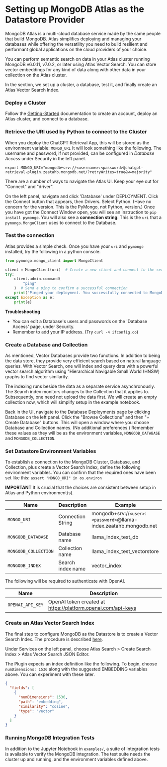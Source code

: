 # Setting up MongoDB Atlas as the Datastore Provider

MongoDB Atlas is a multi-cloud database service made by the same people that build MongoDB.
Atlas simplifies deploying and managing your databases while offering the versatility you need
to build resilient and performant global applications on the cloud providers of your choice.

You can perform semantic search on data in your Atlas cluster running MongoDB v6.0.11, v7.0.2,
or later using Atlas Vector Search. You can store vector embeddings for any kind of data along
with other data in your collection on the Atlas cluster.

In the section, we set up a cluster, a database, test it, and finally create an Atlas Vector Search Index.

### Deploy a Cluster

Follow the [Getting-Started](https://www.mongodb.com/basics/mongodb-atlas-tutorial) documentation
to create an account, deploy an Atlas cluster, and connect to a database.

### Retrieve the URI used by Python to connect to the Cluster

When you deploy the ChatGPT Retrieval App, this will be stored as the environment variable: `MONGO_URI`
It will look something like the following. The username and password, if not provided,
can be configured in _Database Access_ under Security in the left panel.

```
export MONGO_URI="mongodb+srv://<username>:<password>@chatgpt-retrieval-plugin.zeatahb.mongodb.net/?retryWrites=true&w=majority"
```

There are a number of ways to navigate the Atlas UI. Keep your eye out for "Connect" and "driver".

On the left panel, navigate and click 'Database' under DEPLOYMENT.
Click the Connect button that appears, then Drivers. Select Python.
(Have no concern for the version. This is the PyMongo, not Python, version.)
Once you have got the Connect Window open, you will see an instruction to `pip install pymongo`.
You will also see a **connection string**.
This is the `uri` that a `pymongo.MongoClient` uses to connect to the Database.

### Test the connection

Atlas provides a simple check. Once you have your `uri` and `pymongo` installed,
try the following in a python console.

```python
from pymongo.mongo_client import MongoClient

client = MongoClient(uri)  # Create a new client and connect to the server
try:
    client.admin.command(
        "ping"
    )  # Send a ping to confirm a successful connection
    print("Pinged your deployment. You successfully connected to MongoDB!")
except Exception as e:
    print(e)
```

**Troubleshooting**

- You can edit a Database's users and passwords on the 'Database Access' page, under Security.
- Remember to add your IP address. (Try `curl -4 ifconfig.co`)

### Create a Database and Collection

As mentioned, Vector Databases provide two functions. In addition to being the data store,
they provide very efficient search based on natural language queries.
With Vector Search, one will index and query data with a powerful vector search algorithm
using "Hierarchical Navigable Small World (HNSW) graphs to find vector similarity.

The indexing runs beside the data as a separate service asynchronously.
The Search index monitors changes to the Collection that it applies to.
Subsequently, one need not upload the data first.
We will create an empty collection now, which will simplify setup in the example notebook.

Back in the UI, navigate to the Database Deployments page by clicking Database on the left panel.
Click the "Browse Collections" and then "+ Create Database" buttons.
This will open a window where you choose Database and Collection names. (No additional preferences.)
Remember these values as they will be as the environment variables,
`MONGODB_DATABASE` and `MONGODB_COLLECTION`.

### Set Datastore Environment Variables

To establish a connection to the MongoDB Cluster, Database, and Collection, plus create a Vector Search Index,
define the following environment variables.
You can confirm that the required ones have been set like this: `assert "MONGO_URI" in os.environ`

**IMPORTANT** It is crucial that the choices are consistent between setup in Atlas and Python environment(s).

| Name                 | Description       | Example                                                             |
| -------------------- | ----------------- | ------------------------------------------------------------------- |
| `MONGO_URI`          | Connection String | mongodb+srv://`<user>`:`<password>`@llama-index.zeatahb.mongodb.net |
| `MONGODB_DATABASE`   | Database name     | llama_index_test_db                                                 |
| `MONGODB_COLLECTION` | Collection name   | llama_index_test_vectorstore                                        |
| `MONGODB_INDEX`      | Search index name | vector_index                                                        |

The following will be required to authenticate with OpenAI.

| Name             | Description                                                  |
| ---------------- | ------------------------------------------------------------ |
| `OPENAI_API_KEY` | OpenAI token created at https://platform.openai.com/api-keys |

### Create an Atlas Vector Search Index

The final step to configure MongoDB as the Datastore is to create a Vector Search Index.
The procedure is described [here](https://www.mongodb.com/docs/atlas/atlas-vector-search/create-index/#procedure).

Under Services on the left panel, choose Atlas Search > Create Search Index >
Atlas Vector Search JSON Editor.

The Plugin expects an index definition like the following.
To begin, choose `numDimensions: 1536` along with the suggested EMBEDDING variables above.
You can experiment with these later.

```json
{
  "fields": [
    {
      "numDimensions": 1536,
      "path": "embedding",
      "similarity": "cosine",
      "type": "vector"
    }
  ]
}
```

### Running MongoDB Integration Tests

In addition to the Jupyter Notebook in `examples/`,
a suite of integration tests is available to verify the MongoDB integration.
The test suite needs the cluster up and running, and the environment variables defined above.
